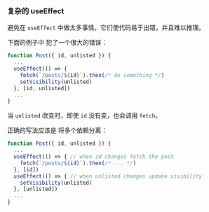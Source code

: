 ### 复杂的 useEffect

避免在 `useEffect` 中做太多事情，它们使代码易于出错，并且难以推理。

下面的例子中 犯了一个很大的错误：

```javascript
function Post({ id, unlisted }) {
  ...
  useEffect(() => {
    fetch(`/posts/${id}`).then(/* do something */)
    setVisibility(unlisted)
  }, [id, unlisted])
  ...
}
```

当 `unlisted` 改变时，即使 `id` 没有变，也会调用 `fetch`。

正确的写法应该是 将多个依赖分离：

```javascript
function Post({ id, unlisted }) {
  ...
  useEffect(() => { // when id changes fetch the post
    fetch(`/posts/${id}`).then(/* ... */)
  }, [id])
  useEffect(() => { // when unlisted changes update visibility
    setVisibility(unlisted)
  }, [unlisted])
  ...
}
```

